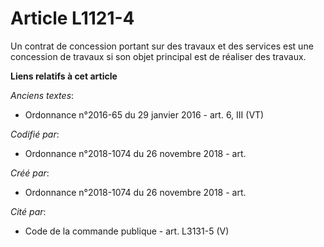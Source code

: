 # Article L1121-4

Un contrat de concession portant sur des travaux et des services est une concession de travaux si son objet principal est de
réaliser des travaux.

**Liens relatifs à cet article**

_Anciens textes_:

  - Ordonnance n°2016-65 du 29 janvier 2016 - art. 6, III (VT)

_Codifié par_:

  - Ordonnance n°2018-1074 du 26 novembre 2018 - art.

_Créé par_:

  - Ordonnance n°2018-1074 du 26 novembre 2018 - art.

_Cité par_:

  - Code de la commande publique - art. L3131-5 (V)
